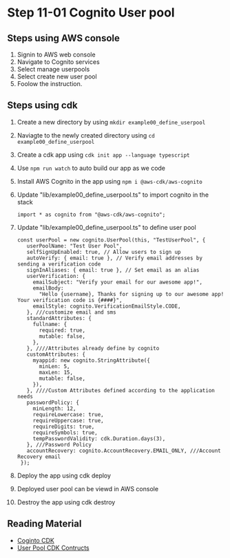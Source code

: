 # Step 11-01 Cognito User pool

## Steps using AWS console

1. Signin to AWS web console
2. Navigate to Cognito services
3. Select manage userpools
4. Select create new user pool
5. Foolow the instruction.

## Steps using cdk

1. Create a new directory by using `mkdir example00_define_userpool`
2. Naviagte to the newly created directory using `cd example00_define_userpool`
3. Create a cdk app using `cdk init app --language typescript`
4. Use `npm run watch` to auto build our app as we code
5. Install AWS Cognito in the app using `npm i @aws-cdk/aws-cognito`
6. Update "lib/example00_define_userpool.ts" to import cognito in the stack

   ```
   import * as cognito from "@aws-cdk/aws-cognito";
   ```

7. Update "lib/example00_define_userpool.ts" to define user pool

   ```
   const userPool = new cognito.UserPool(this, "TestUserPool", {
      userPoolName: "Test User Pool",
      selfSignUpEnabled: true, // Allow users to sign up
      autoVerify: { email: true }, // Verify email addresses by sending a verification code
      signInAliases: { email: true }, // Set email as an alias
      userVerification: {
        emailSubject: "Verify your email for our awesome app!",
        emailBody:
          "Hello {username}, Thanks for signing up to our awesome app! Your verification code is {####}",
        emailStyle: cognito.VerificationEmailStyle.CODE,
      }, ///customize email and sms
      standardAttributes: {
        fullname: {
          required: true,
          mutable: false,
        },
      }, ////Attributes already define by cognito
      customAttributes: {
        myappid: new cognito.StringAttribute({
          minLen: 5,
          maxLen: 15,
          mutable: false,
        }),
      }, ////Custom Attributes defined according to the application needs
      passwordPolicy: {
        minLength: 12,
        requireLowercase: true,
        requireUppercase: true,
        requireDigits: true,
        requireSymbols: true,
        tempPasswordValidity: cdk.Duration.days(3),
      }, ///Password Policy
      accountRecovery: cognito.AccountRecovery.EMAIL_ONLY, ///Account Recovery email
    });

   ```

8. Deploy the app using cdk deploy
9. Deployed user pool can be viewd in AWS console
10. Destroy the app using cdk destroy

## Reading Material

- [Coginto CDK](https://docs.aws.amazon.com/cdk/api/latest/docs/aws-cognito-readme.html)
- [User Pool CDK Contructs](https://docs.aws.amazon.com/cdk/api/latest/docs/@aws-cdk_aws-cognito.UserPool.html)
